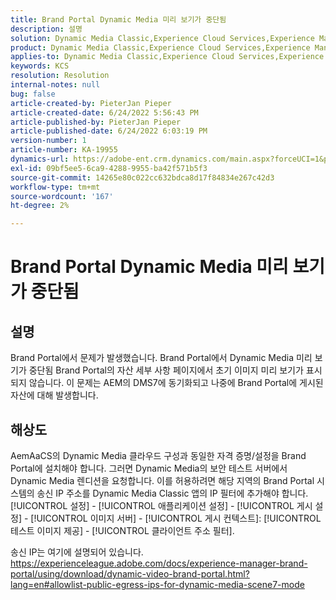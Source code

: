 ```yaml
---
title: Brand Portal Dynamic Media 미리 보기가 중단됨
description: 설명
solution: Dynamic Media Classic,Experience Cloud Services,Experience Manager,Experience Manager as a Cloud Service
product: Dynamic Media Classic,Experience Cloud Services,Experience Manager,Experience Manager as a Cloud Service
applies-to: Dynamic Media Classic,Experience Cloud Services,Experience Manager Assets,Experience Manager as a Cloud Service,Experience Manager 6.5
keywords: KCS
resolution: Resolution
internal-notes: null
bug: false
article-created-by: PieterJan Pieper
article-created-date: 6/24/2022 5:56:43 PM
article-published-by: PieterJan Pieper
article-published-date: 6/24/2022 6:03:19 PM
version-number: 1
article-number: KA-19955
dynamics-url: https://adobe-ent.crm.dynamics.com/main.aspx?forceUCI=1&pagetype=entityrecord&etn=knowledgearticle&id=4c79a1fd-e6f3-ec11-bb3d-6045bd015716
exl-id: 09bf5ee5-6ca9-4288-9955-ba42f571b5f3
source-git-commit: 14265e80c022cc632bdca8d17f84834e267c42d3
workflow-type: tm+mt
source-wordcount: '167'
ht-degree: 2%

---
```


# Brand Portal Dynamic Media 미리 보기가 중단됨

## 설명


Brand Portal에서 문제가 발생했습니다. Brand Portal에서 Dynamic Media 미리 보기가 중단됨 Brand Portal의 자산 세부 사항 페이지에서 초기 이미지 미리 보기가 표시되지 않습니다. 이 문제는 AEM의 DMS7에 동기화되고 나중에 Brand Portal에 게시된 자산에 대해 발생합니다.


## 해상도


AemAaCS의 Dynamic Media 클라우드 구성과 동일한 자격 증명/설정을 Brand Portal에 설치해야 합니다. 그러면 Dynamic Media의 보안 테스트 서버에서 Dynamic Media 렌디션을 요청합니다. 이를 허용하려면 해당 지역의 Brand Portal 시스템의 송신 IP 주소를 Dynamic Media Classic 앱의 IP 필터에 추가해야 합니다. [!UICONTROL 설정] - [!UICONTROL 애플리케이션 설정] - [!UICONTROL 게시 설정] - [!UICONTROL 이미지 서버] - [!UICONTROL 게시 컨텍스트]: [!UICONTROL 테스트 이미지 제공] - [!UICONTROL 클라이언트 주소 필터].

송신 IP는 여기에 설명되어 있습니다. https://experienceleague.adobe.com/docs/experience-manager-brand-portal/using/download/dynamic-video-brand-portal.html?lang=en#allowlist-public-egress-ips-for-dynamic-media-scene7-mode
